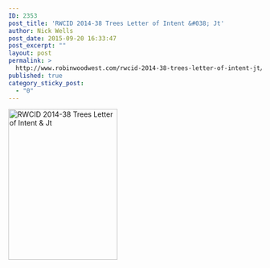 ```yaml
---
ID: 2353
post_title: 'RWCID 2014-38 Trees Letter of Intent &#038; Jt'
author: Nick Wells
post_date: 2015-09-20 16:33:47
post_excerpt: ""
layout: post
permalink: >
  http://www.robinwoodwest.com/rwcid-2014-38-trees-letter-of-intent-jt/
published: true
category_sticky_post:
  - "0"
---
```

<a href="http://www.robinwoodwest.com/wp-content/uploads/2015/09/rwcid-2014-38-trees-letter-of-intent-jt.jpg"><img src="http://www.robinwoodwest.com/wp-content/uploads/2015/09/rwcid-2014-38-trees-letter-of-intent-jt-217x300.jpg" alt="RWCID 2014-38 Trees Letter of Intent &amp; Jt" width="217" height="300" class="alignnone size-medium wp-image-2354" /></a>